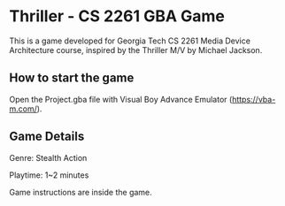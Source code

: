 # Thriller - CS 2261  GBA Game
This is a game developed for Georgia Tech CS 2261 Media Device Architecture course, inspired by the Thriller M/V by Michael Jackson.

## How to start the game
Open the Project.gba file with Visual Boy Advance Emulator (https://vba-m.com/).

## Game Details
Genre: Stealth Action

Playtime: 1~2 minutes

Game instructions are inside the game.
